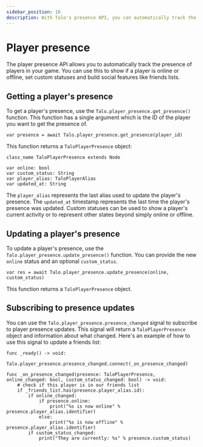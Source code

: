 ```yaml
---
sidebar_position: 16
description: With Talo's presence API, you can automatically track the presence of players in your game. Presence allows you to easily build social features like friends lists.
---
```


# Player presence

The player presence API allows you to automatically track the presence of players in your game. You can use this to show if a player is online or offline, set custom statuses and build social features like friends lists.

## Getting a player's presence

To get a player's presence, use the `Talo.player_presence.get_presence()` function. This function has a single argument which is the ID of the player you want to get the presence of.

```gdscript
var presence = await Talo.player_presence.get_presence(player_id)
```

This function returns a `TaloPlayerPresence` object:

```gdscript
class_name TaloPlayerPresence extends Node

var online: bool
var custom_status: String
var player_alias: TaloPlayerAlias
var updated_at: String
```

The `player_alias` represents the last alias used to update the player's presence. The `updated_at` timestamp represents the last time the player's presence was updated. Custom statuses can be used to show a player's current activity or to represent other states beyond simply online or offline.

## Updating a player's presence

To update a player's presence, use the `Talo.player_presence.update_presence()` function. You can provide the new `online` status and an optional `custom_status`.

```gdscript
var res = await Talo.player_presence.update_presence(online, custom_status)
```

This function returns a `TaloPlayerPresence` object.

## Subscribing to presence updates

You can use the `Talo.player_presence.presence_changed` signal to subscribe to player presence updates. This signal will return a `TaloPlayerPresence` object and information about what changed. Here's an example of how to use this signal to update a friends list:

```gdscript
func _ready() -> void:
	Talo.player_presence.presence_changed.connect(_on_presence_changed)

func _on_presence_changed(presence: TaloPlayerPresence, online_changed: bool, custom_status_changed: bool) -> void:
	# check if this player is in our friends list
	if _friends_list.has(presence.player_alias.id):
		if online_changed:
			if presence.online:
				print("%s is now online" % presence.player_alias.identifier)
			else:
				print("%s is now offline" % presence.player_alias.identifier)
		if custom_status_changed:
			print("They are currently: %s" % presence.custom_status)
```
